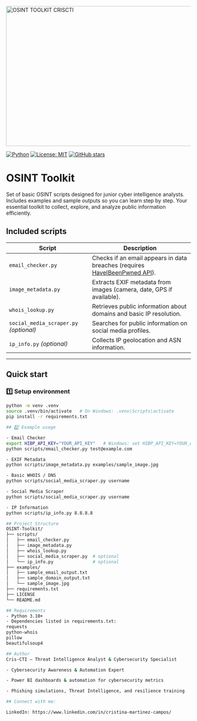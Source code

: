 <img width="933" height="382" alt="OSINT TOOLKIT CRISCTI" src="https://github.com/user-attachments/assets/706e5beb-62e8-4f37-a212-d7d549f290ee" />

[![Python](https://img.shields.io/badge/python-3.10+-blue)](https://www.python.org/)
[![License: MIT](https://img.shields.io/badge/License-MIT-yellow.svg)](LICENSE)
[![GitHub stars](https://img.shields.io/github/stars/TU_USUARIO/OSINT-Toolkit-for-Beginners?style=social)](https://github.com/TU_USUARIO/OSINT-Toolkit-for-Beginners/stargazers)

# OSINT Toolkit

Set of basic OSINT scripts designed for junior cyber intelligence analysts. Includes examples and sample outputs so you can learn step by step. Your essential toolkit to collect, explore, and analyze public information efficiently.

## Included scripts

| Script | Description |
|--------|-------------|
| `email_checker.py` | Checks if an email appears in data breaches (requires [HaveIBeenPwned API](https://haveibeenpwned.com/API/v3)). |
| `image_metadata.py` | Extracts EXIF metadata from images (camera, date, GPS if available). |
| `whois_lookup.py` | Retrieves public information about domains and basic IP resolution. |
| `social_media_scraper.py` *(optional)* | Searches for public information on social media profiles. |
| `ip_info.py` *(optional)* | Collects IP geolocation and ASN information. |

---

## Quick start
### 1️⃣ Setup environment
```bash
python -m venv .venv
source .venv/bin/activate   # On Windows: .venv\Scripts\activate
pip install -r requirements.txt

## 2️⃣ Example usage

- Email Checker
export HIBP_API_KEY="YOUR_API_KEY"   # Windows: set HIBP_API_KEY=YOUR_API_KEY
python scripts/email_checker.py test@example.com

- EXIF Metadata
python scripts/image_metadata.py examples/sample_image.jpg

- Basic WHOIS / DNS
python scripts/social_media_scraper.py username

- Social Media Scraper
python scripts/social_media_scraper.py username

- IP Information
python scripts/ip_info.py 8.8.8.8

## Project Structure
OSINT-Toolkit/
├── scripts/
│   ├── email_checker.py
│   ├── image_metadata.py
│   ├── whois_lookup.py
│   ├── social_media_scraper.py  # optional
│   └── ip_info.py               # optional
├── examples/
│   ├── sample_email_output.txt
│   ├── sample_domain_output.txt
│   └── sample_image.jpg
├── requirements.txt
├── LICENSE
└── README.md

## Requirements
- Python 3.10+
- Dependencies listed in requirements.txt:
requests
python-whois
pillow
beautifulsoup4

## Author
Cris-CTI – Threat Intelligence Analyst & Cybersecurity Specialist

- Cybersecurity Awareness & Automation Expert

- Power BI dashboards & automation for cybersecurity metrics

- Phishing simulations, Threat Intelligence, and resilience training

## Connect with me:

LinkedIn: https://www.linkedin.com/in/cristina-martinez-campos/

```
